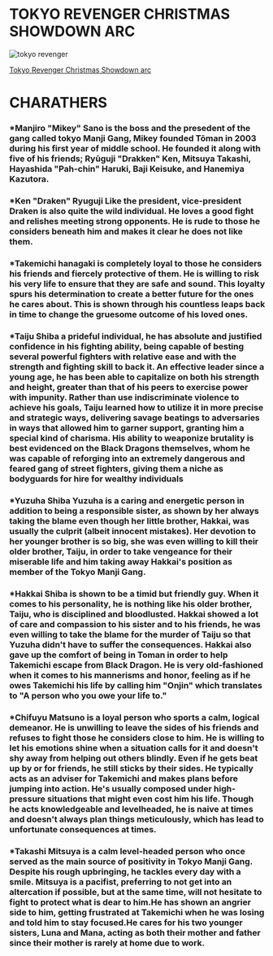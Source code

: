 # TOKYO REVENGER CHRISTMAS SHOWDOWN ARC

![tokyo revenger](https://i.redd.it/tokyo-revengers-christmas-showdown-arc-new-visual-v0-4hjexex155x91.jpg?s=ef40d89b6083a385e7f3d4bcac3c713e858a757a)

[Tokyo Revenger Christmas Showdown arc]([https://www.example.com](https://youtu.be/53yuEjGCX2Q))

# CHARATHERS

### *Manjiro "Mikey" Sano is the boss and the presedent of the gang called tokyo Manji Gang, Mikey founded Tōman in 2003 during his first year of middle school. He founded it along with five of his friends; Ryūguji "Drakken" Ken, Mitsuya Takashi, Hayashida "Pah-chin" Haruki, Baji Keisuke, and Hanemiya Kazutora.

### *Ken "Draken" Ryuguji Like the president, vice-president Draken is also quite the wild individual. He loves a good fight and relishes meeting strong opponents. He is rude to those he considers beneath him and makes it clear he does not like them.

### *Takemichi hanagaki  is completely loyal to those he considers his friends and fiercely protective of them. He is willing to risk his very life to ensure that they are safe and sound. This loyalty spurs his determination to create a better future for the ones he cares about. This is shown through his countless leaps back in time to change the gruesome outcome of his loved ones.

### *Taiju Shiba a prideful individual, he has absolute and justified confidence in his fighting ability, being capable of besting several powerful fighters with relative ease and with the strength and fighting skill to back it. An effective leader since a young age, he has been able to capitalize on both his strength and height, greater than that of his peers to exercise power with impunity. Rather than use indiscriminate violence to achieve his goals, Taiju learned how to utilize it in more precise and strategic ways, delivering savage beatings to adversaries in ways that allowed him to garner support, granting him a special kind of charisma. His ability to weaponize brutality is best evidenced on the Black Dragons themselves, whom he was capable of reforging into an extremely dangerous and feared gang of street fighters, giving them a niche as bodyguards for hire for wealthy individuals

### *Yuzuha Shiba Yuzuha is a caring and energetic person in addition to being a responsible sister, as shown by her always taking the blame even though her little brother, Hakkai, was usually the culprit (albeit innocent mistakes). Her devotion to her younger brother is so big, she was even willing to kill their older brother, Taiju, in order to take vengeance for their miserable life and him taking away Hakkai's position as member of the Tokyo Manji Gang.

### *Hakkai Shiba is shown to be a timid but friendly guy. When it comes to his personality, he is nothing like his older brother, Taiju, who is disciplined and bloodlusted. Hakkai showed a lot of care and compassion to his sister and to his friends, he was even willing to take the blame for the murder of Taiju so that Yuzuha didn't have to suffer the consequences. Hakkai also gave up the comfort of being in Toman in order to help Takemichi escape from Black Dragon. He is very old-fashioned when it comes to his mannerisms and honor, feeling as if he owes Takemichi his life by calling him "Onjin" which translates to "A person who you owe your life to."

### *Chifuyu Matsuno is a loyal person who sports a calm, logical demeanor. He is unwilling to leave the sides of his friends and refuses to fight those he considers close to him. He is willing to let his emotions shine when a situation calls for it and doesn't shy away from helping out others blindly. Even if he gets beat up by or for friends, he still sticks by their sides. He typically acts as an adviser for Takemichi and makes plans before jumping into action. He's usually composed under high-pressure situations that might even cost him his life. Though he acts knowledgeable and levelheaded, he is naive at times and doesn't always plan things meticulously, which has lead to unfortunate consequences at times.

### *Takashi Mitsuya is a calm level-headed person who once served as the main source of positivity in Tokyo Manji Gang. Despite his rough upbringing, he tackles every day with a smile. Mitsuya is a pacifist, preferring to not get into an altercation if possible, but at the same time, will not hesitate to fight to protect what is dear to him.He has shown an angrier side to him, getting frustrated at Takemichi when he was losing and told him to stay focused.He cares for his two younger sisters, Luna and Mana, acting as both their mother and father since their mother is rarely at home due to work.


